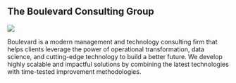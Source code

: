 ## The Boulevard Consulting Group
<a href="https://www.boulevardcg.com"><img src="https://github.com/boulevardcg/.github/blob/main/profile/assets/BOULEVARD-WEBSITE-HOME-PAGE-HEADER_BLVD-COLORS.png"></a>

Boulevard is a modern management and technology consulting firm that helps clients leverage the power of operational transformation, data science, and cutting-edge technology to build a better future. We develop highly scalable and impactful solutions by combining the latest technologies with time-tested improvement methodologies.

